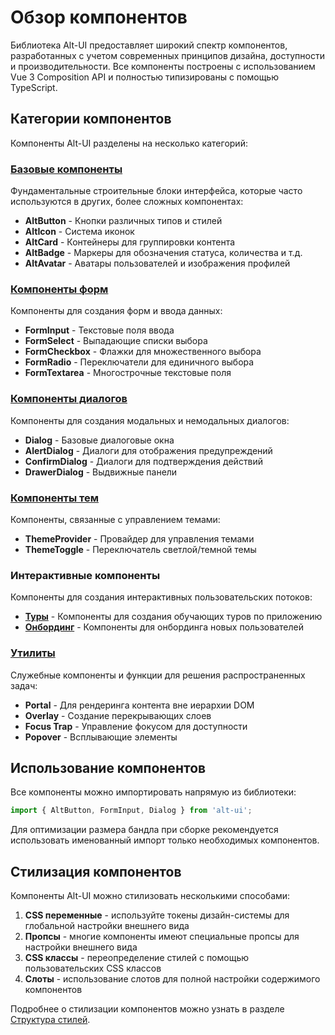 # Обзор компонентов

Библиотека Alt-UI предоставляет широкий спектр компонентов, разработанных с учетом современных принципов дизайна, доступности и производительности. Все компоненты построены с использованием Vue 3 Composition API и полностью типизированы с помощью TypeScript.

## Категории компонентов

Компоненты Alt-UI разделены на несколько категорий:

### [Базовые компоненты](/components/base-components)

Фундаментальные строительные блоки интерфейса, которые часто используются в других, более сложных компонентах:

- **AltButton** - Кнопки различных типов и стилей
- **AltIcon** - Система иконок
- **AltCard** - Контейнеры для группировки контента
- **AltBadge** - Маркеры для обозначения статуса, количества и т.д.
- **AltAvatar** - Аватары пользователей и изображения профилей

### [Компоненты форм](/components/form-components)

Компоненты для создания форм и ввода данных:

- **FormInput** - Текстовые поля ввода
- **FormSelect** - Выпадающие списки выбора
- **FormCheckbox** - Флажки для множественного выбора
- **FormRadio** - Переключатели для единичного выбора
- **FormTextarea** - Многострочные текстовые поля

### [Компоненты диалогов](/components/dialog-components)

Компоненты для создания модальных и немодальных диалогов:

- **Dialog** - Базовые диалоговые окна
- **AlertDialog** - Диалоги для отображения предупреждений
- **ConfirmDialog** - Диалоги для подтверждения действий
- **DrawerDialog** - Выдвижные панели

### [Компоненты тем](/components/theme-components)

Компоненты, связанные с управлением темами:

- **ThemeProvider** - Провайдер для управления темами
- **ThemeToggle** - Переключатель светлой/темной темы

### Интерактивные компоненты

Компоненты для создания интерактивных пользовательских потоков:

- **[Туры](/components/tour)** - Компоненты для создания обучающих туров по приложению
- **[Онбординг](/components/onboarding)** - Компоненты для онбординга новых пользователей

### [Утилиты](/components/utilities)

Служебные компоненты и функции для решения распространенных задач:

- **Portal** - Для рендеринга контента вне иерархии DOM
- **Overlay** - Создание перекрывающих слоев
- **Focus Trap** - Управление фокусом для доступности
- **Popover** - Всплывающие элементы

## Использование компонентов

Все компоненты можно импортировать напрямую из библиотеки:

```js
import { AltButton, FormInput, Dialog } from 'alt-ui';
```

Для оптимизации размера бандла при сборке рекомендуется использовать именованный импорт только необходимых компонентов.

## Стилизация компонентов

Компоненты Alt-UI можно стилизовать несколькими способами:

1. **CSS переменные** - используйте токены дизайн-системы для глобальной настройки внешнего вида
2. **Пропсы** - многие компоненты имеют специальные пропсы для настройки внешнего вида
3. **CSS классы** - переопределение стилей с помощью пользовательских CSS классов
4. **Слоты** - использование слотов для полной настройки содержимого компонентов

Подробнее о стилизации компонентов можно узнать в разделе [Структура стилей](/technical/style-structure). 
